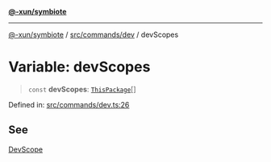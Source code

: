 [**@-xun/symbiote**](../../../../README.md)

***

[@-xun/symbiote](../../../../README.md) / [src/commands/dev](../README.md) / devScopes

# Variable: devScopes

> `const` **devScopes**: [`ThisPackage`](../../../configure/enumerations/ThisPackageGlobalScope.md#thispackage)[]

Defined in: [src/commands/dev.ts:26](https://github.com/Xunnamius/symbiote/blob/2376b219bdb1558890876bfc92d0b193f658dcce/src/commands/dev.ts#L26)

## See

[DevScope](../../../configure/enumerations/ThisPackageGlobalScope.md)
